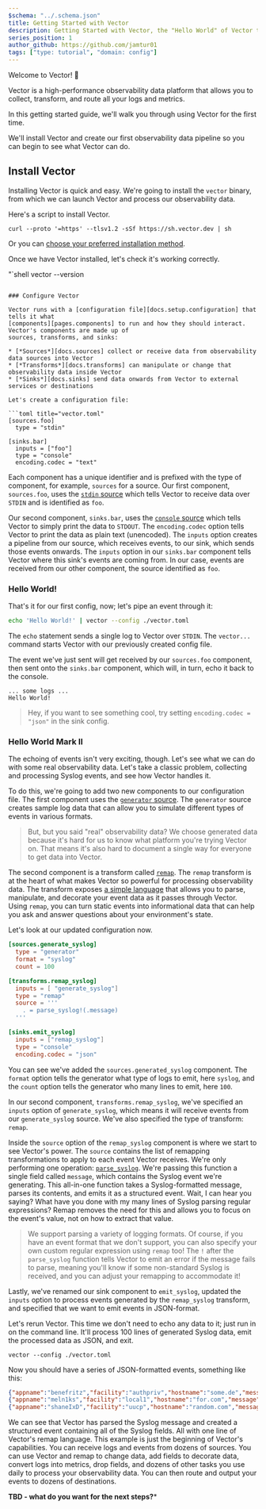 ```yaml
---
$schema: "../.schema.json"
title: Getting Started with Vector
description: Getting Started with Vector, the "Hello World" of Vector tutorials.
series_position: 1
author_github: https://github.com/jamtur01
tags: ["type: tutorial", "domain: config"]
---
```


Welcome to Vector! 🎈

Vector is a high-performance observability data platform that allows you to collect, transform, and route all your
logs and metrics.

In this getting started guide, we'll walk you through using Vector for the first time.

We'll install Vector and create our first observability data pipeline so you can begin to see what Vector can do.

## Install Vector

Installing Vector is quick and easy. We're going to install the `vector` binary, from which we can launch Vector and
process our observability data.

Here's a script to install Vector.

```shell
curl --proto '=https' --tlsv1.2 -sSf https://sh.vector.dev | sh
```

Or you can [choose your preferred installation method][docs.installation].

Once we have Vector installed, let's check it's working correctly.

"`shell
vector --version
```

### Configure Vector

Vector runs with a [configuration file][docs.setup.configuration] that tells it what
[components][pages.components] to run and how they should interact. Vector's components are made up of
sources, transforms, and sinks:

* [*Sources*][docs.sources] collect or receive data from observability data sources into Vector
* [*Transforms*][docs.transforms] can manipulate or change that observability data inside Vector
* [*Sinks*][docs.sinks] send data onwards from Vector to external services or destinations

Let's create a configuration file:

```toml title="vector.toml"
[sources.foo]
  type = "stdin"

[sinks.bar]
  inputs = ["foo"]
  type = "console"
  encoding.codec = "text"
```

Each component has a unique identifier and is prefixed with the type of component, for example, `sources` for a
source. Our first component, `sources.foo`, uses the [`stdin` source][docs.sources.stdin] which tells Vector to receive
data over `STDIN` and is identified as `foo`.

Our second component, `sinks.bar`, uses the [`console` source][docs.sinks.console] which tells Vector to simply print
the data to `STDOUT`. The `encoding.codec` option tells Vector to print the data as plain text (unencoded).
The `inputs` option creates a pipeline from our source, which receives events, to our sink, which sends those
events onwards. The `inputs` option in our `sinks.bar` component tells Vector where this sink's events are coming
from. In our case, events are received from our other component, the source identified as `foo`.

### Hello World!

That's it for our first config, now; let's pipe an event through it:

```bash
echo 'Hello World!' | vector --config ./vector.toml
```

The `echo` statement sends a single log to Vector over `STDIN`. The `vector...` command starts Vector with our
previously created config file.

The event we've just sent will get received by our `sources.foo` component, then sent onto the `sinks.bar` component,
which will, in turn, echo it back to the console.

```text
... some logs ...
Hello World!
```

> Hey, if you want to see something cool, try setting `encoding.codec = "json"` in the sink config.

### Hello World Mark II

The echoing of events isn't very exciting, though. Let's see what we can do with some real observability data.
Let's take a classic problem, collecting and processing Syslog events, and see how Vector handles it.

To do this, we're going to add two new components to our configuration file. The first component uses
the [`generator` source][docs.sources.generator]. The `generator` source creates sample log data that can allow
you to simulate different types of events in various formats.

> But, but you said "real" observability data? We choose generated data because it's hard for us to know what
> platform you're trying Vector on. That means it's also hard to document a single way for everyone to get
> data into Vector.

The second component is a transform called [`remap`][docs.transforms.remap]. The `remap` transform is at the heart
of what makes Vector so powerful for processing observability data. The transform exposes
[a simple language][docs.vrl] that allows you to parse, manipulate, and decorate your event data as it passes
through Vector. Using `remap`, you can turn static events into informational data that can help you ask and
answer questions about your environment's state.

Let's look at our updated configuration now.

```toml title="vector.toml"
[sources.generate_syslog]
  type = "generator"
  format = "syslog"
  count = 100

[transforms.remap_syslog]
  inputs = [ "generate_syslog"]
  type = "remap"
  source = '''
    . = parse_syslog!(.message)
  '''

[sinks.emit_syslog]
  inputs = ["remap_syslog"]
  type = "console"
  encoding.codec = "json"
```

You can see we've added the `sources.generated_syslog` component. The `format` option tells the generator what
type of logs to emit, here `syslog`, and the `count` option tells the generator who many lines to emit, here `100`.

In our second component, `transforms.remap_syslog`, we've specified an `inputs` option of `generate_syslog`, which
means it will receive events from our `generate_syslog` source. We've also specified the type of transform: `remap`.

Inside the `source` option of the `remap_syslog` component is where we start to see Vector's power.
The `source` contains the list of remapping transformations to apply to each event Vector receives. We're only
performing one operation: [`parse_syslog`][docs.vrl.parse_syslog]. We're passing this function a single field called
`message`, which contains the Syslog event we're generating. This all-in-one function takes a Syslog-formatted
message, parses its contents, and emits it as a structured event. Wait, I can hear you saying? What have you
done with my many lines of Syslog parsing regular expressions? Remap removes the need for this and allows you
to focus on the event's value, not on how to extract that value.

> We support parsing a variety of logging formats. Of course, if you have an event format that we don't support,
> you can also specify your own custom regular expression using `remap` too! The `!` after the `parse_syslog` function
> tells Vector to emit an error if the message fails to parse, meaning you'll know if some non-standard Syslog is
> received, and you can adjust your remapping to accommodate it!

Lastly, we've renamed our sink component to `emit_syslog`, updated the `inputs` option to process events generated
by the `remap_syslog` transform, and specified that we want to emit events in JSON-format.

Let's rerun Vector. This time we don't need to echo any data to it; just run in on the command line. It'll process
100 lines of generated Syslog data, emit the processed data as JSON, and exit.

```shell
vector --config ./vector.toml
```

Now you should have a series of JSON-formatted events, something like this:

```json
{"appname":"benefritz","facility":"authpriv","hostname":"some.de","message":"We're gonna need a bigger boat","msgid":"ID191","procid":9473,"severity":"crit","timestamp":"2021-01-20T19:38:55.329Z"}
{"appname":"meln1ks","facility":"local1","hostname":"for.com","message":"Take a breath, let it go, walk away","msgid":"ID451","procid":484,"severity":"debug","timestamp":"2021-01-20T19:38:55.329Z"}
{"appname":"shaneIxD","facility":"uucp","hostname":"random.com","message":"A bug was encountered but not in Vector, which doesn't have bugs","msgid":"ID428","procid":3093,"severity":"alert","timestamp":"2021-01-20T19:38:55.329Z"}
```

We can see that Vector has parsed the Syslog message and created a structured event containing all of the Syslog
fields. All with one line of Vector's remap language. This example is just the beginning of Vector's capabilities.
You can receive logs and events from dozens of sources. You can use Vector and remap to change data, add fields
to decorate data, convert logs into metrics, drop fields, and dozens of other tasks you use daily to process your
observability data. You can then route and output your events to dozens of destinations.

**TBD - what do you want for the next steps?***

[docs.sinks.console]: /docs/reference/sinks/console
[docs.sources.generator]: /docs/reference/sources/generator
[docs.installation]: /docs/manual/installation
[docs.transforms.remap]: /docs/reference/transforms/remap
[docs.sources.stdin]: /docs/reference/sources/stdin
[docs.sinks]: /docs/reference/sinks
[docs.sources]: /docs/reference/sources
[docs.transforms]: /docs/reference/transforms
[docs.vrl]: /docs/reference/vrl
[docs.vrl.parse_syslog]: /docs/reference/vrl/functions/#parse_syslog
